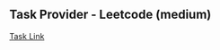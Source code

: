 ## Task Provider - Leetcode (medium)

[Task Link](https://leetcode.com/problems/count-square-submatrices-with-all-ones/description/?envType=daily-question&envId=2025-08-20)